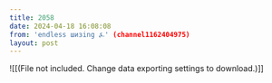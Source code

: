 ```yaml
---
title: 2058
date: 2024-04-18 16:08:08
from: 'endless шизing ⍼' (channel1162404975)
layout: post
---
```


![[(File not included. Change data exporting settings to download.)]]


